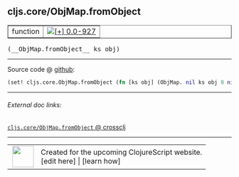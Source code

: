 ## cljs.core/ObjMap.fromObject



 <table border="1">
<tr>
<td>function</td>
<td><a href="https://github.com/cljsinfo/cljs-api-docs/tree/0.0-927"><img valign="middle" alt="[+] 0.0-927" title="Added in 0.0-927" src="https://img.shields.io/badge/+-0.0--927-lightgrey.svg"></a> </td>
</tr>
</table>


 <samp>
(__ObjMap.fromObject__ ks obj)<br>
</samp>

---







Source code @ [github](https://github.com/clojure/clojurescript/blob/r2277/src/cljs/cljs/core.cljs#L4354):

```clj
(set! cljs.core.ObjMap.fromObject (fn [ks obj] (ObjMap. nil ks obj 0 nil)))
```

<!--
Repo - tag - source tree - lines:

 <pre>
clojurescript @ r2277
└── src
    └── cljs
        └── cljs
            └── <ins>[core.cljs:4354](https://github.com/clojure/clojurescript/blob/r2277/src/cljs/cljs/core.cljs#L4354)</ins>
</pre>

-->

---



###### External doc links:

[`cljs.core/ObjMap.fromObject` @ crossclj](http://crossclj.info/fun/cljs.core.cljs/ObjMap.fromObject.html)<br>

---

 <table>
<tr><td>
<img valign="middle" align="right" width="48px" src="http://i.imgur.com/Hi20huC.png">
</td><td>
Created for the upcoming ClojureScript website.<br>
[edit here] | [learn how]
</td></tr></table>

[edit here]:https://github.com/cljsinfo/cljs-api-docs/blob/master/cljsdoc/cljs.core/ObjMapDOTfromObject.cljsdoc
[learn how]:https://github.com/cljsinfo/cljs-api-docs/wiki/cljsdoc-files

<!--

This information was too distracting to show to readers, but I'll leave it
commented here since it is helpful to:

- pretty-print the data used to generate this document
- and show how to retrieve that data



The API data for this symbol:

```clj
{:ns "cljs.core",
 :name "ObjMap.fromObject",
 :signature ["[ks obj]"],
 :history [["+" "0.0-927"]],
 :parent-type "ObjMap",
 :type "function",
 :full-name-encode "cljs.core/ObjMapDOTfromObject",
 :source {:code "(set! cljs.core.ObjMap.fromObject (fn [ks obj] (ObjMap. nil ks obj 0 nil)))",
          :title "Source code",
          :repo "clojurescript",
          :tag "r2277",
          :filename "src/cljs/cljs/core.cljs",
          :lines [4354]},
 :full-name "cljs.core/ObjMap.fromObject"}

```

Retrieve the API data for this symbol:

```clj
;; from Clojure REPL
(require '[clojure.edn :as edn])
(-> (slurp "https://raw.githubusercontent.com/cljsinfo/cljs-api-docs/catalog/cljs-api.edn")
    (edn/read-string)
    (get-in [:symbols "cljs.core/ObjMap.fromObject"]))
```

-->
